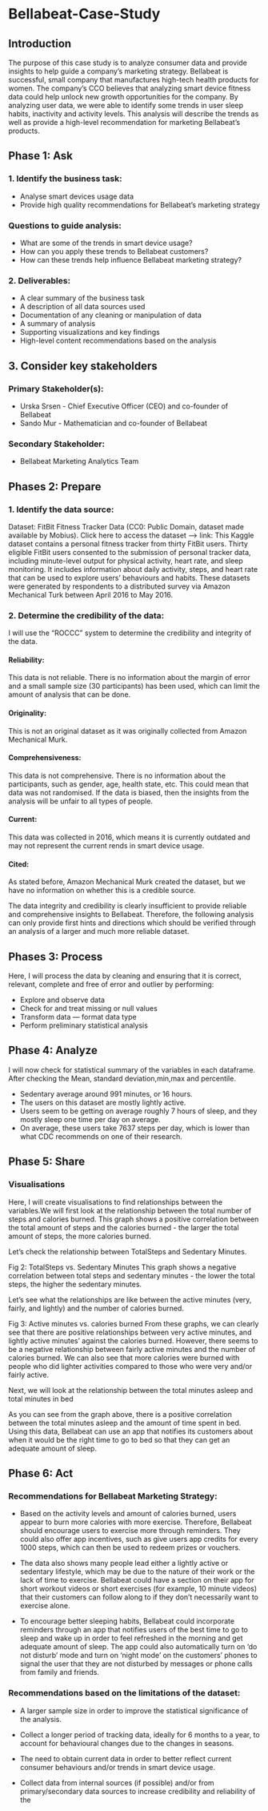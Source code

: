 # Bellabeat-Case-Study
## Introduction
The purpose of this case study is to analyze consumer data and provide insights to help guide a company’s marketing strategy.
Bellabeat is successful, small company that manufactures high-tech health products for women. 
The company’s CCO believes that analyzing smart device fitness data could help unlock new growth opportunities for the company. 
By analyzing user data, we were able to identify some trends in user sleep habits, inactivity and activity levels. 
This analysis will describe the trends as well as provide a high-level recommendation for marketing Bellabeat’s products.
## Phase 1: Ask
### 1. Identify the business task:

* Analyse smart devices usage data
* Provide high quality recommendations for Bellabeat’s marketing strategy
### Questions to guide analysis:

* What are some of the trends in smart device usage?
* How can you apply these trends to Bellabeat customers?
* How can these trends help influence Bellabeat marketing strategy?
### 2. Deliverables:
* A clear summary of the business task
* A description of all data sources used
* Documentation of any cleaning or manipulation of data
* A summary of analysis
* Supporting visualizations and key findings
* High-level content recommendations based on the analysis

## 3. Consider key stakeholders

### Primary Stakeholder(s):
* Urska Srsen - Chief Executive Officer (CEO) and co-founder of Bellabeat
* Sando Mur - Mathematician and co-founder of Bellabeat
### Secondary Stakeholder:
* Bellabeat Marketing Analytics Team

## Phases 2: Prepare
### 1. Identify the data source:

Dataset: FitBit Fitness Tracker Data (CC0: Public Domain, dataset made available by Mobius). Click here to access the dataset –> link: This Kaggle dataset contains a personal fitness tracker from thirty FitBit users. Thirty eligible FitBit users consented to the submission of personal tracker data, including minute-level output for physical activity, heart rate, and sleep monitoring. It includes information about daily activity, steps, and heart rate that can be used to explore users’ behaviours and habits. These datasets were generated by respondents to a distributed survey via Amazon Mechanical Turk between April 2016 to May 2016.

### 2. Determine the credibility of the data:

I will use the “ROCCC” system to determine the credibility and integrity of the data.

#### Reliability:
This data is not reliable. There is no information about the margin of error and a small sample size (30 participants) has been used, which can limit the amount of analysis that can be done.

#### Originality:
This is not an original dataset as it was originally collected from Amazon Mechanical Murk.

#### Comprehensiveness: 
This data is not comprehensive. There is no information about the participants, such as gender, age, health state, etc. This could mean that data was not randomised. If the data is biased, then the insights from the analysis will be unfair to all types of people.

#### Current:
This data was collected in 2016, which means it is currently outdated and may not represent the current rends in smart device usage.

#### Cited:
As stated before, Amazon Mechanical Murk created the dataset, but we have no information on whether this is a credible source.

The data integrity and credibility is clearly insufficient to provide reliable and comprehensive insights to Bellabeat. Therefore, the following analysis can only provide first hints and directions which should be verified through an analysis of a larger and much more reliable dataset.


## Phases 3: Process
Here, I will process the data by cleaning and ensuring that it is correct, relevant, complete and free of error and outlier by performing:
* Explore and observe data
* Check for and treat missing or null values
* Transform data — format data type
* Perform preliminary statistical analysis

## Phase 4: Analyze
I will now check for statistical summary of the variables in each dataframe. After checking the Mean, standard deviation,min,max and percentile.


* Sedentary average around 991 minutes, or 16 hours.
* The users on this dataset are mostly lightly active.
* Users seem to be getting on average roughly 7 hours of sleep, and they mostly sleep one time per day on average.
* On average, these users take 7637 steps per day, which is lower than what CDC recommends on one of their research.

## Phase 5: Share
### Visualisations
Here, I will create visualisations to find relationships between the variables.We will first look at the relationship between the total number of steps and calories burned.
This graph shows a positive correlation between the total amount of steps and the calories burned - the larger the total amount of steps, the more calories burned.

Let’s check the relationship between TotalSteps and Sedentary Minutes.

Fig 2: TotalSteps vs. Sedentary Minutes
This graph shows a negative correlation between total steps and sedentary minutes - the lower the total steps, the higher the sedentary minutes.

Let’s see what the relationships are like between the active minutes (very, fairly, and lightly) and the number of calories burned.

Fig 3: Active minutes vs. calories burned
From these graphs, we can clearly see that there are positive relationships between very active minutes, and lightly active minutes’ against the calories burned. However, there seems to be a negative relationship between fairly active minutes and the number of calories burned. We can also see that more calories were burned with people who did lighter activities compared to those who were very and/or fairly active.

Next, we will look at the relationship between the total minutes asleep and total minutes in bed

As you can see from the graph above, there is a positive correlation between the total minutes asleep and the amount of time spent in bed. Using this data, Bellabeat can use an app that notifies its customers about when it would be the right time to go to bed so that they can get an adequate amount of sleep.

## Phase 6: Act
### Recommendations for Bellabeat Marketing Strategy:

* Based on the activity levels and amount of calories burned, users appear to burn more calories with more exercise. Therefore, Bellabeat should encourage users to exercise more through reminders. They could also offer app incentives, such as give users app credits for every 1000 steps, which can then be used to redeem prizes or vouchers.

* The data also shows many people lead either a lightly active or sedentary lifestyle, which may be due to the nature of their work or the lack of time to exercise. Bellabeat could have a section on their app for short workout videos or short exercises (for example, 10 minute videos) that their customers can follow along to if they don’t necessarily want to exercise alone.

* To encourage better sleeping habits, Bellabeat could incorporate reminders through an app that notifies users of the best time to go to sleep and wake up in order to feel refreshed in the morning and get adequate amount of sleep. The app could also automatically turn on ‘do not disturb’ mode and turn on ‘night mode’ on the customers’ phones to signal the user that they are not disturbed by messages or phone calls from family and friends.

### Recommendations based on the limitations of the dataset:

* A larger sample size in order to improve the statistical significance of the analysis.

* Collect a longer period of tracking data, ideally for 6 months to a year, to account for behavioural changes due to the changes in seasons.

* The need to obtain current data in order to better reflect current consumer behaviours and/or trends in smart device usage.

* Collect data from internal sources (if possible) and/or from primary/secondary data sources to increase credibility and reliability of the
